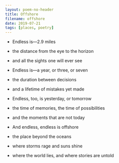 ```yaml
---
layout: poem-no-header
title: Offshore
filename: offshore
date: 2019-07-21
tags: [places, poetry]
---
```


- Endless is—2.9 miles
- the distance from the eye to the horizon
- and all the sights one will ever see

- Endless is—a year, or three, or seven
- the duration between decisions
- and a lifetime of mistakes yet made

- Endless, too, is yesterday, or tomorrow
- the time of memories, the time of possibilities
- and the moments that are not today

- And endless, endless is offshore
- the place beyond the oceans
- where storms rage and suns shine
- where the world lies, and where stories are untold
